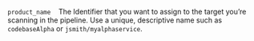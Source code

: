 `product_name` &nbsp;&nbsp;  The Identifier that you want to assign to the target you’re scanning in the pipeline. Use a unique, descriptive name such as `codebaseAlpha` or `jsmith/myalphaservice`.